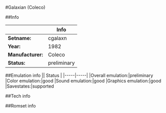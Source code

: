 #Galaxian (Coleco)

##Info

||Info|
|-----|-----|
|**Setname:**|cgalaxn
|**Year:**|1982
|**Manufacturer:**|Coleco
|**Status:**|preliminary

##Emulation info
|| Status |
|-----|-----|
|Overall emulation:|preliminary
|Color emulation:|good
|Sound emulation:|good
|Graphics emulation:|good
|Savestates:|supported

##Tech info

##Romset info

<!--- START OF EDITED COMMENT DO NOT TOUCH TEXT ABOVE-->
